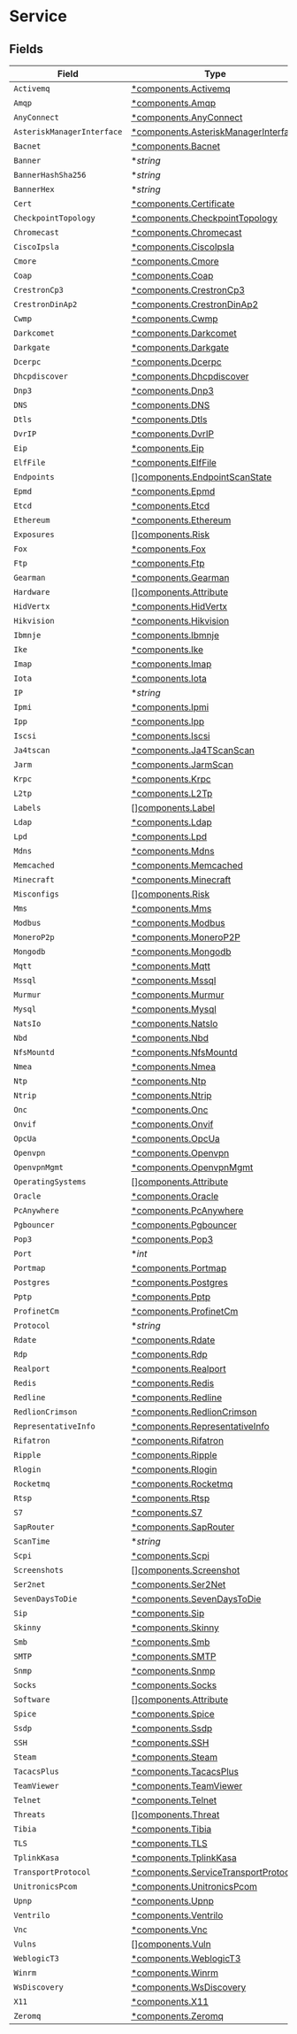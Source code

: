 # Service


## Fields

| Field                                                                                       | Type                                                                                        | Required                                                                                    | Description                                                                                 |
| ------------------------------------------------------------------------------------------- | ------------------------------------------------------------------------------------------- | ------------------------------------------------------------------------------------------- | ------------------------------------------------------------------------------------------- |
| `Activemq`                                                                                  | [*components.Activemq](../../models/components/activemq.md)                                 | :heavy_minus_sign:                                                                          | N/A                                                                                         |
| `Amqp`                                                                                      | [*components.Amqp](../../models/components/amqp.md)                                         | :heavy_minus_sign:                                                                          | N/A                                                                                         |
| `AnyConnect`                                                                                | [*components.AnyConnect](../../models/components/anyconnect.md)                             | :heavy_minus_sign:                                                                          | N/A                                                                                         |
| `AsteriskManagerInterface`                                                                  | [*components.AsteriskManagerInterface](../../models/components/asteriskmanagerinterface.md) | :heavy_minus_sign:                                                                          | N/A                                                                                         |
| `Bacnet`                                                                                    | [*components.Bacnet](../../models/components/bacnet.md)                                     | :heavy_minus_sign:                                                                          | N/A                                                                                         |
| `Banner`                                                                                    | **string*                                                                                   | :heavy_minus_sign:                                                                          | N/A                                                                                         |
| `BannerHashSha256`                                                                          | **string*                                                                                   | :heavy_minus_sign:                                                                          | N/A                                                                                         |
| `BannerHex`                                                                                 | **string*                                                                                   | :heavy_minus_sign:                                                                          | N/A                                                                                         |
| `Cert`                                                                                      | [*components.Certificate](../../models/components/certificate.md)                           | :heavy_minus_sign:                                                                          | N/A                                                                                         |
| `CheckpointTopology`                                                                        | [*components.CheckpointTopology](../../models/components/checkpointtopology.md)             | :heavy_minus_sign:                                                                          | N/A                                                                                         |
| `Chromecast`                                                                                | [*components.Chromecast](../../models/components/chromecast.md)                             | :heavy_minus_sign:                                                                          | N/A                                                                                         |
| `CiscoIpsla`                                                                                | [*components.CiscoIpsla](../../models/components/ciscoipsla.md)                             | :heavy_minus_sign:                                                                          | N/A                                                                                         |
| `Cmore`                                                                                     | [*components.Cmore](../../models/components/cmore.md)                                       | :heavy_minus_sign:                                                                          | N/A                                                                                         |
| `Coap`                                                                                      | [*components.Coap](../../models/components/coap.md)                                         | :heavy_minus_sign:                                                                          | N/A                                                                                         |
| `CrestronCp3`                                                                               | [*components.CrestronCp3](../../models/components/crestroncp3.md)                           | :heavy_minus_sign:                                                                          | N/A                                                                                         |
| `CrestronDinAp2`                                                                            | [*components.CrestronDinAp2](../../models/components/crestrondinap2.md)                     | :heavy_minus_sign:                                                                          | N/A                                                                                         |
| `Cwmp`                                                                                      | [*components.Cwmp](../../models/components/cwmp.md)                                         | :heavy_minus_sign:                                                                          | N/A                                                                                         |
| `Darkcomet`                                                                                 | [*components.Darkcomet](../../models/components/darkcomet.md)                               | :heavy_minus_sign:                                                                          | N/A                                                                                         |
| `Darkgate`                                                                                  | [*components.Darkgate](../../models/components/darkgate.md)                                 | :heavy_minus_sign:                                                                          | N/A                                                                                         |
| `Dcerpc`                                                                                    | [*components.Dcerpc](../../models/components/dcerpc.md)                                     | :heavy_minus_sign:                                                                          | N/A                                                                                         |
| `Dhcpdiscover`                                                                              | [*components.Dhcpdiscover](../../models/components/dhcpdiscover.md)                         | :heavy_minus_sign:                                                                          | N/A                                                                                         |
| `Dnp3`                                                                                      | [*components.Dnp3](../../models/components/dnp3.md)                                         | :heavy_minus_sign:                                                                          | N/A                                                                                         |
| `DNS`                                                                                       | [*components.DNS](../../models/components/dns.md)                                           | :heavy_minus_sign:                                                                          | N/A                                                                                         |
| `Dtls`                                                                                      | [*components.Dtls](../../models/components/dtls.md)                                         | :heavy_minus_sign:                                                                          | N/A                                                                                         |
| `DvrIP`                                                                                     | [*components.DvrIP](../../models/components/dvrip.md)                                       | :heavy_minus_sign:                                                                          | N/A                                                                                         |
| `Eip`                                                                                       | [*components.Eip](../../models/components/eip.md)                                           | :heavy_minus_sign:                                                                          | N/A                                                                                         |
| `ElfFile`                                                                                   | [*components.ElfFile](../../models/components/elffile.md)                                   | :heavy_minus_sign:                                                                          | N/A                                                                                         |
| `Endpoints`                                                                                 | [][components.EndpointScanState](../../models/components/endpointscanstate.md)              | :heavy_minus_sign:                                                                          | N/A                                                                                         |
| `Epmd`                                                                                      | [*components.Epmd](../../models/components/epmd.md)                                         | :heavy_minus_sign:                                                                          | N/A                                                                                         |
| `Etcd`                                                                                      | [*components.Etcd](../../models/components/etcd.md)                                         | :heavy_minus_sign:                                                                          | N/A                                                                                         |
| `Ethereum`                                                                                  | [*components.Ethereum](../../models/components/ethereum.md)                                 | :heavy_minus_sign:                                                                          | N/A                                                                                         |
| `Exposures`                                                                                 | [][components.Risk](../../models/components/risk.md)                                        | :heavy_minus_sign:                                                                          | N/A                                                                                         |
| `Fox`                                                                                       | [*components.Fox](../../models/components/fox.md)                                           | :heavy_minus_sign:                                                                          | N/A                                                                                         |
| `Ftp`                                                                                       | [*components.Ftp](../../models/components/ftp.md)                                           | :heavy_minus_sign:                                                                          | N/A                                                                                         |
| `Gearman`                                                                                   | [*components.Gearman](../../models/components/gearman.md)                                   | :heavy_minus_sign:                                                                          | N/A                                                                                         |
| `Hardware`                                                                                  | [][components.Attribute](../../models/components/attribute.md)                              | :heavy_minus_sign:                                                                          | N/A                                                                                         |
| `HidVertx`                                                                                  | [*components.HidVertx](../../models/components/hidvertx.md)                                 | :heavy_minus_sign:                                                                          | N/A                                                                                         |
| `Hikvision`                                                                                 | [*components.Hikvision](../../models/components/hikvision.md)                               | :heavy_minus_sign:                                                                          | N/A                                                                                         |
| `Ibmnje`                                                                                    | [*components.Ibmnje](../../models/components/ibmnje.md)                                     | :heavy_minus_sign:                                                                          | N/A                                                                                         |
| `Ike`                                                                                       | [*components.Ike](../../models/components/ike.md)                                           | :heavy_minus_sign:                                                                          | N/A                                                                                         |
| `Imap`                                                                                      | [*components.Imap](../../models/components/imap.md)                                         | :heavy_minus_sign:                                                                          | N/A                                                                                         |
| `Iota`                                                                                      | [*components.Iota](../../models/components/iota.md)                                         | :heavy_minus_sign:                                                                          | N/A                                                                                         |
| `IP`                                                                                        | **string*                                                                                   | :heavy_minus_sign:                                                                          | N/A                                                                                         |
| `Ipmi`                                                                                      | [*components.Ipmi](../../models/components/ipmi.md)                                         | :heavy_minus_sign:                                                                          | N/A                                                                                         |
| `Ipp`                                                                                       | [*components.Ipp](../../models/components/ipp.md)                                           | :heavy_minus_sign:                                                                          | N/A                                                                                         |
| `Iscsi`                                                                                     | [*components.Iscsi](../../models/components/iscsi.md)                                       | :heavy_minus_sign:                                                                          | N/A                                                                                         |
| `Ja4tscan`                                                                                  | [*components.Ja4TScanScan](../../models/components/ja4tscanscan.md)                         | :heavy_minus_sign:                                                                          | N/A                                                                                         |
| `Jarm`                                                                                      | [*components.JarmScan](../../models/components/jarmscan.md)                                 | :heavy_minus_sign:                                                                          | N/A                                                                                         |
| `Krpc`                                                                                      | [*components.Krpc](../../models/components/krpc.md)                                         | :heavy_minus_sign:                                                                          | N/A                                                                                         |
| `L2tp`                                                                                      | [*components.L2Tp](../../models/components/l2tp.md)                                         | :heavy_minus_sign:                                                                          | N/A                                                                                         |
| `Labels`                                                                                    | [][components.Label](../../models/components/label.md)                                      | :heavy_minus_sign:                                                                          | N/A                                                                                         |
| `Ldap`                                                                                      | [*components.Ldap](../../models/components/ldap.md)                                         | :heavy_minus_sign:                                                                          | N/A                                                                                         |
| `Lpd`                                                                                       | [*components.Lpd](../../models/components/lpd.md)                                           | :heavy_minus_sign:                                                                          | N/A                                                                                         |
| `Mdns`                                                                                      | [*components.Mdns](../../models/components/mdns.md)                                         | :heavy_minus_sign:                                                                          | N/A                                                                                         |
| `Memcached`                                                                                 | [*components.Memcached](../../models/components/memcached.md)                               | :heavy_minus_sign:                                                                          | N/A                                                                                         |
| `Minecraft`                                                                                 | [*components.Minecraft](../../models/components/minecraft.md)                               | :heavy_minus_sign:                                                                          | N/A                                                                                         |
| `Misconfigs`                                                                                | [][components.Risk](../../models/components/risk.md)                                        | :heavy_minus_sign:                                                                          | N/A                                                                                         |
| `Mms`                                                                                       | [*components.Mms](../../models/components/mms.md)                                           | :heavy_minus_sign:                                                                          | N/A                                                                                         |
| `Modbus`                                                                                    | [*components.Modbus](../../models/components/modbus.md)                                     | :heavy_minus_sign:                                                                          | N/A                                                                                         |
| `MoneroP2p`                                                                                 | [*components.MoneroP2P](../../models/components/monerop2p.md)                               | :heavy_minus_sign:                                                                          | N/A                                                                                         |
| `Mongodb`                                                                                   | [*components.Mongodb](../../models/components/mongodb.md)                                   | :heavy_minus_sign:                                                                          | N/A                                                                                         |
| `Mqtt`                                                                                      | [*components.Mqtt](../../models/components/mqtt.md)                                         | :heavy_minus_sign:                                                                          | N/A                                                                                         |
| `Mssql`                                                                                     | [*components.Mssql](../../models/components/mssql.md)                                       | :heavy_minus_sign:                                                                          | N/A                                                                                         |
| `Murmur`                                                                                    | [*components.Murmur](../../models/components/murmur.md)                                     | :heavy_minus_sign:                                                                          | N/A                                                                                         |
| `Mysql`                                                                                     | [*components.Mysql](../../models/components/mysql.md)                                       | :heavy_minus_sign:                                                                          | N/A                                                                                         |
| `NatsIo`                                                                                    | [*components.NatsIo](../../models/components/natsio.md)                                     | :heavy_minus_sign:                                                                          | N/A                                                                                         |
| `Nbd`                                                                                       | [*components.Nbd](../../models/components/nbd.md)                                           | :heavy_minus_sign:                                                                          | N/A                                                                                         |
| `NfsMountd`                                                                                 | [*components.NfsMountd](../../models/components/nfsmountd.md)                               | :heavy_minus_sign:                                                                          | N/A                                                                                         |
| `Nmea`                                                                                      | [*components.Nmea](../../models/components/nmea.md)                                         | :heavy_minus_sign:                                                                          | N/A                                                                                         |
| `Ntp`                                                                                       | [*components.Ntp](../../models/components/ntp.md)                                           | :heavy_minus_sign:                                                                          | N/A                                                                                         |
| `Ntrip`                                                                                     | [*components.Ntrip](../../models/components/ntrip.md)                                       | :heavy_minus_sign:                                                                          | N/A                                                                                         |
| `Onc`                                                                                       | [*components.Onc](../../models/components/onc.md)                                           | :heavy_minus_sign:                                                                          | N/A                                                                                         |
| `Onvif`                                                                                     | [*components.Onvif](../../models/components/onvif.md)                                       | :heavy_minus_sign:                                                                          | N/A                                                                                         |
| `OpcUa`                                                                                     | [*components.OpcUa](../../models/components/opcua.md)                                       | :heavy_minus_sign:                                                                          | N/A                                                                                         |
| `Openvpn`                                                                                   | [*components.Openvpn](../../models/components/openvpn.md)                                   | :heavy_minus_sign:                                                                          | N/A                                                                                         |
| `OpenvpnMgmt`                                                                               | [*components.OpenvpnMgmt](../../models/components/openvpnmgmt.md)                           | :heavy_minus_sign:                                                                          | N/A                                                                                         |
| `OperatingSystems`                                                                          | [][components.Attribute](../../models/components/attribute.md)                              | :heavy_minus_sign:                                                                          | N/A                                                                                         |
| `Oracle`                                                                                    | [*components.Oracle](../../models/components/oracle.md)                                     | :heavy_minus_sign:                                                                          | N/A                                                                                         |
| `PcAnywhere`                                                                                | [*components.PcAnywhere](../../models/components/pcanywhere.md)                             | :heavy_minus_sign:                                                                          | N/A                                                                                         |
| `Pgbouncer`                                                                                 | [*components.Pgbouncer](../../models/components/pgbouncer.md)                               | :heavy_minus_sign:                                                                          | N/A                                                                                         |
| `Pop3`                                                                                      | [*components.Pop3](../../models/components/pop3.md)                                         | :heavy_minus_sign:                                                                          | N/A                                                                                         |
| `Port`                                                                                      | **int*                                                                                      | :heavy_minus_sign:                                                                          | N/A                                                                                         |
| `Portmap`                                                                                   | [*components.Portmap](../../models/components/portmap.md)                                   | :heavy_minus_sign:                                                                          | N/A                                                                                         |
| `Postgres`                                                                                  | [*components.Postgres](../../models/components/postgres.md)                                 | :heavy_minus_sign:                                                                          | N/A                                                                                         |
| `Pptp`                                                                                      | [*components.Pptp](../../models/components/pptp.md)                                         | :heavy_minus_sign:                                                                          | N/A                                                                                         |
| `ProfinetCm`                                                                                | [*components.ProfinetCm](../../models/components/profinetcm.md)                             | :heavy_minus_sign:                                                                          | N/A                                                                                         |
| `Protocol`                                                                                  | **string*                                                                                   | :heavy_minus_sign:                                                                          | N/A                                                                                         |
| `Rdate`                                                                                     | [*components.Rdate](../../models/components/rdate.md)                                       | :heavy_minus_sign:                                                                          | N/A                                                                                         |
| `Rdp`                                                                                       | [*components.Rdp](../../models/components/rdp.md)                                           | :heavy_minus_sign:                                                                          | N/A                                                                                         |
| `Realport`                                                                                  | [*components.Realport](../../models/components/realport.md)                                 | :heavy_minus_sign:                                                                          | N/A                                                                                         |
| `Redis`                                                                                     | [*components.Redis](../../models/components/redis.md)                                       | :heavy_minus_sign:                                                                          | N/A                                                                                         |
| `Redline`                                                                                   | [*components.Redline](../../models/components/redline.md)                                   | :heavy_minus_sign:                                                                          | N/A                                                                                         |
| `RedlionCrimson`                                                                            | [*components.RedlionCrimson](../../models/components/redlioncrimson.md)                     | :heavy_minus_sign:                                                                          | N/A                                                                                         |
| `RepresentativeInfo`                                                                        | [*components.RepresentativeInfo](../../models/components/representativeinfo.md)             | :heavy_minus_sign:                                                                          | N/A                                                                                         |
| `Rifatron`                                                                                  | [*components.Rifatron](../../models/components/rifatron.md)                                 | :heavy_minus_sign:                                                                          | N/A                                                                                         |
| `Ripple`                                                                                    | [*components.Ripple](../../models/components/ripple.md)                                     | :heavy_minus_sign:                                                                          | N/A                                                                                         |
| `Rlogin`                                                                                    | [*components.Rlogin](../../models/components/rlogin.md)                                     | :heavy_minus_sign:                                                                          | N/A                                                                                         |
| `Rocketmq`                                                                                  | [*components.Rocketmq](../../models/components/rocketmq.md)                                 | :heavy_minus_sign:                                                                          | N/A                                                                                         |
| `Rtsp`                                                                                      | [*components.Rtsp](../../models/components/rtsp.md)                                         | :heavy_minus_sign:                                                                          | N/A                                                                                         |
| `S7`                                                                                        | [*components.S7](../../models/components/s7.md)                                             | :heavy_minus_sign:                                                                          | N/A                                                                                         |
| `SapRouter`                                                                                 | [*components.SapRouter](../../models/components/saprouter.md)                               | :heavy_minus_sign:                                                                          | N/A                                                                                         |
| `ScanTime`                                                                                  | **string*                                                                                   | :heavy_minus_sign:                                                                          | N/A                                                                                         |
| `Scpi`                                                                                      | [*components.Scpi](../../models/components/scpi.md)                                         | :heavy_minus_sign:                                                                          | N/A                                                                                         |
| `Screenshots`                                                                               | [][components.Screenshot](../../models/components/screenshot.md)                            | :heavy_minus_sign:                                                                          | N/A                                                                                         |
| `Ser2net`                                                                                   | [*components.Ser2Net](../../models/components/ser2net.md)                                   | :heavy_minus_sign:                                                                          | N/A                                                                                         |
| `SevenDaysToDie`                                                                            | [*components.SevenDaysToDie](../../models/components/sevendaystodie.md)                     | :heavy_minus_sign:                                                                          | N/A                                                                                         |
| `Sip`                                                                                       | [*components.Sip](../../models/components/sip.md)                                           | :heavy_minus_sign:                                                                          | N/A                                                                                         |
| `Skinny`                                                                                    | [*components.Skinny](../../models/components/skinny.md)                                     | :heavy_minus_sign:                                                                          | N/A                                                                                         |
| `Smb`                                                                                       | [*components.Smb](../../models/components/smb.md)                                           | :heavy_minus_sign:                                                                          | N/A                                                                                         |
| `SMTP`                                                                                      | [*components.SMTP](../../models/components/smtp.md)                                         | :heavy_minus_sign:                                                                          | N/A                                                                                         |
| `Snmp`                                                                                      | [*components.Snmp](../../models/components/snmp.md)                                         | :heavy_minus_sign:                                                                          | N/A                                                                                         |
| `Socks`                                                                                     | [*components.Socks](../../models/components/socks.md)                                       | :heavy_minus_sign:                                                                          | N/A                                                                                         |
| `Software`                                                                                  | [][components.Attribute](../../models/components/attribute.md)                              | :heavy_minus_sign:                                                                          | N/A                                                                                         |
| `Spice`                                                                                     | [*components.Spice](../../models/components/spice.md)                                       | :heavy_minus_sign:                                                                          | N/A                                                                                         |
| `Ssdp`                                                                                      | [*components.Ssdp](../../models/components/ssdp.md)                                         | :heavy_minus_sign:                                                                          | N/A                                                                                         |
| `SSH`                                                                                       | [*components.SSH](../../models/components/ssh.md)                                           | :heavy_minus_sign:                                                                          | N/A                                                                                         |
| `Steam`                                                                                     | [*components.Steam](../../models/components/steam.md)                                       | :heavy_minus_sign:                                                                          | N/A                                                                                         |
| `TacacsPlus`                                                                                | [*components.TacacsPlus](../../models/components/tacacsplus.md)                             | :heavy_minus_sign:                                                                          | N/A                                                                                         |
| `TeamViewer`                                                                                | [*components.TeamViewer](../../models/components/teamviewer.md)                             | :heavy_minus_sign:                                                                          | N/A                                                                                         |
| `Telnet`                                                                                    | [*components.Telnet](../../models/components/telnet.md)                                     | :heavy_minus_sign:                                                                          | N/A                                                                                         |
| `Threats`                                                                                   | [][components.Threat](../../models/components/threat.md)                                    | :heavy_minus_sign:                                                                          | N/A                                                                                         |
| `Tibia`                                                                                     | [*components.Tibia](../../models/components/tibia.md)                                       | :heavy_minus_sign:                                                                          | N/A                                                                                         |
| `TLS`                                                                                       | [*components.TLS](../../models/components/tls.md)                                           | :heavy_minus_sign:                                                                          | N/A                                                                                         |
| `TplinkKasa`                                                                                | [*components.TplinkKasa](../../models/components/tplinkkasa.md)                             | :heavy_minus_sign:                                                                          | N/A                                                                                         |
| `TransportProtocol`                                                                         | [*components.ServiceTransportProtocol](../../models/components/servicetransportprotocol.md) | :heavy_minus_sign:                                                                          | N/A                                                                                         |
| `UnitronicsPcom`                                                                            | [*components.UnitronicsPcom](../../models/components/unitronicspcom.md)                     | :heavy_minus_sign:                                                                          | N/A                                                                                         |
| `Upnp`                                                                                      | [*components.Upnp](../../models/components/upnp.md)                                         | :heavy_minus_sign:                                                                          | N/A                                                                                         |
| `Ventrilo`                                                                                  | [*components.Ventrilo](../../models/components/ventrilo.md)                                 | :heavy_minus_sign:                                                                          | N/A                                                                                         |
| `Vnc`                                                                                       | [*components.Vnc](../../models/components/vnc.md)                                           | :heavy_minus_sign:                                                                          | N/A                                                                                         |
| `Vulns`                                                                                     | [][components.Vuln](../../models/components/vuln.md)                                        | :heavy_minus_sign:                                                                          | N/A                                                                                         |
| `WeblogicT3`                                                                                | [*components.WeblogicT3](../../models/components/weblogict3.md)                             | :heavy_minus_sign:                                                                          | N/A                                                                                         |
| `Winrm`                                                                                     | [*components.Winrm](../../models/components/winrm.md)                                       | :heavy_minus_sign:                                                                          | N/A                                                                                         |
| `WsDiscovery`                                                                               | [*components.WsDiscovery](../../models/components/wsdiscovery.md)                           | :heavy_minus_sign:                                                                          | N/A                                                                                         |
| `X11`                                                                                       | [*components.X11](../../models/components/x11.md)                                           | :heavy_minus_sign:                                                                          | N/A                                                                                         |
| `Zeromq`                                                                                    | [*components.Zeromq](../../models/components/zeromq.md)                                     | :heavy_minus_sign:                                                                          | N/A                                                                                         |